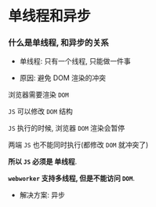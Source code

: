 # 单线程和异步

### 什么是单线程, 和异步的关系

- 单线程: 只有一个线程, 只能做一件事

- 原因: 避免 DOM 渲染的冲突

浏览器需要渲染 `DOM`

`JS` 可以修改 `DOM` 结构

`JS` 执行的时候, 浏览器 `DOM` 渲染会暂停

两端 `JS` 也不能同时执行(都修改 `DOM` 就冲突了)

**所以 `JS` 必须是 单线程**.

**`webworker` 支持多线程, 但是不能访问 `DOM`**.

- 解决方案: 异步